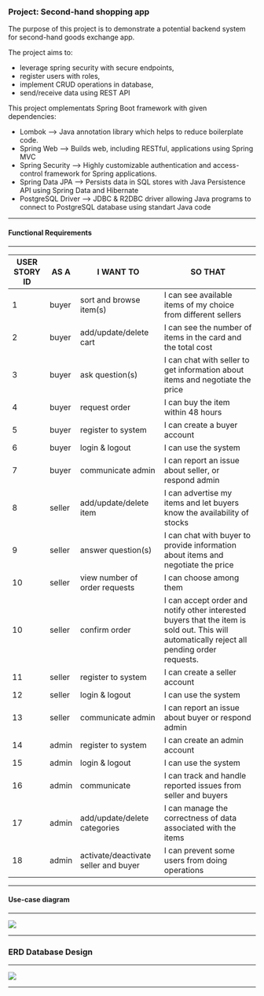 ### Project: Second-hand shopping app

The purpose of this project is to demonstrate a potential backend system for second-hand goods exchange app.

The project aims to:

- leverage spring security with secure endpoints,
- register users with roles,
- implement CRUD operations in database,
- send/receive data using REST API

This project omplementats Spring Boot framework with given dependencies:

- Lombok --> Java annotation library which helps to reduce boilerplate code.
- Spring Web --> Builds web, including RESTful, applications using Spring MVC
- Spring Security --> Highly customizable authentication and access-control framework for Spring applications.
- Spring Data JPA --> Persists data in SQL stores with Java Persistence API using Spring Data and Hibernate
- PostgreSQL Driver --> JDBC & R2DBC driver allowing Java programs to connect to PostgreSQL database using standart Java code

---

#### Functional Requirements

---

| **USER STORY ID** | **AS A** | **I WANT TO**                        | **SO THAT**                                                                                                                                 |
|-------------------|----------|--------------------------------------|---------------------------------------------------------------------------------------------------------------------------------------------|
| 1                 | buyer    | sort and browse item(s)              | I can see available items of my choice from different sellers                                                                               |
| 2                 | buyer    | add/update/delete cart               | I can see the number of items in the card and the total cost                                                                                | 
| 3                 | buyer    | ask question(s)                      | I can chat with seller to get information about items and negotiate the price                                                               | 
| 4                 | buyer    | request order                        | I can buy the item within 48 hours                                                                                                          | 
| 5                 | buyer    | register to system                   | I can create a buyer account                                                                                                                | 
| 6                 | buyer    | login & logout                       | I can use the system                                                                                                                        | 
| 7                 | buyer    | communicate admin                    | I can report an issue about seller, or respond admin                                                                                        | 
| 8                 | seller   | add/update/delete item               | I can advertise my items and let buyers know the availability of stocks                                                                     |  
| 9                 | seller   | answer question(s)                   | I can chat with buyer to provide information about items and negotiate the price                                                            |     
| 10                | seller   | view number of order requests        | I can choose among them                                                                                                                     |
| 10                | seller   | confirm order                        | I can accept order and notify other interested buyers that the item is sold out. This will automatically reject all pending order requests. |
| 11                | seller   | register to system                   | I can create a seller account                                                                                                               |
| 12                | seller   | login & logout                       | I can use the system                                                                                                                        |
| 13                | seller   | communicate admin                    | I can report an issue about buyer or respond admin                                                                                          |
| 14                | admin    | register to system                   | I can create an admin account                                                                                                               |
| 15                | admin    | login & logout                       | I can use the system                                                                                                                        |
| 16                | admin    | communicate                          | I can track and handle reported issues from seller and buyers                                                                               | 
| 17                | admin    | add/update/delete categories         | I can manage the correctness of data associated with the items                                                                              |  
| 18                | admin    | activate/deactivate seller and buyer | I can prevent some users from doing operations                                                                                              | 


---

#### Use-case diagram

---

![](https://github.com/gulbalasalamov/second-hand-shopping-app/blob/master/docs/use-case-diagram-draft.png)

---

### ERD Database Design

---

![](https://github.com/gulbalasalamov/second-hand-shopping-app/blob/master/docs/entity-relationship-diagram-draft.png)

---
